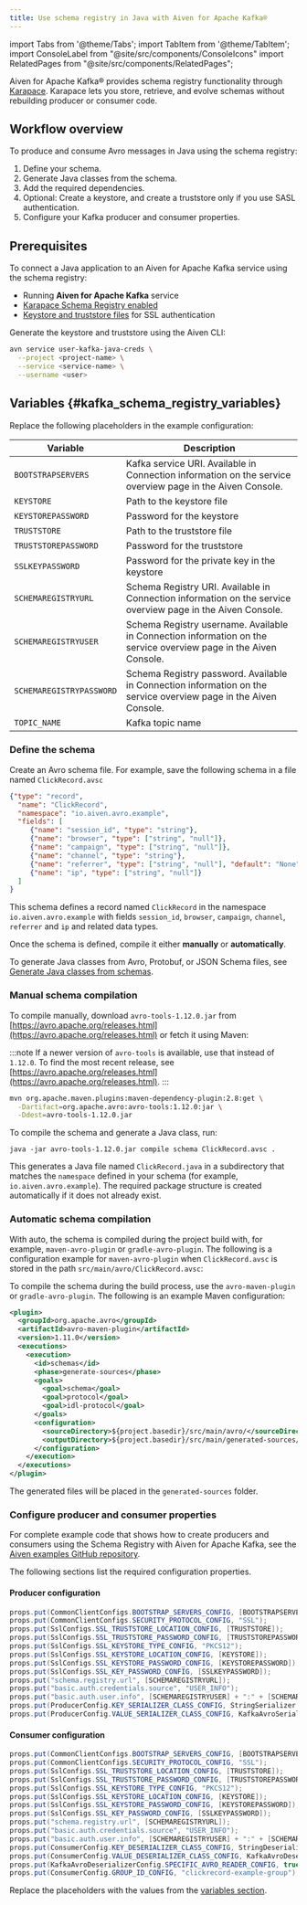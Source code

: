 ```yaml
---
title: Use schema registry in Java with Aiven for Apache Kafka®
---
```

import Tabs from '@theme/Tabs';
import TabItem from '@theme/TabItem';
import ConsoleLabel from "@site/src/components/ConsoleIcons"
import RelatedPages from "@site/src/components/RelatedPages";

Aiven for Apache Kafka® provides schema registry functionality through [Karapace](https://github.com/aiven/karapace). Karapace lets you store, retrieve, and evolve schemas without rebuilding producer or consumer code.

## Workflow overview

To produce and consume Avro messages in Java using the schema registry:

1. Define your schema.
1. Generate Java classes from the schema.
1. Add the required dependencies.
1. Optional: Create a keystore, and create a truststore only if you use SASL
   authentication.
1. Configure your Kafka producer and consumer properties.

## Prerequisites

To connect a Java application to an Aiven for Apache Kafka service using the schema
registry:

<Tabs groupId="group1">
<TabItem value="console" label="Aiven Console" default>

- Running **Aiven for Apache Kafka** service
- [Karapace Schema Registry enabled](/docs/products/kafka/karapace/howto/enable-karapace)
- [Keystore and truststore files](/docs/products/kafka/howto/keystore-truststore) for SSL authentication

</TabItem> <TabItem value="cli" label="Aiven CLI">

Generate the keystore and truststore using the Aiven CLI:

```bash
avn service user-kafka-java-creds \
  --project <project-name> \
  --service <service-name> \
  --username <user>
```

</TabItem>
</Tabs>

## Variables {#kafka_schema_registry_variables}

Replace the following placeholders in the example configuration:

| Variable                 | Description                                                                 |
|--------------------------|-----------------------------------------------------------------------------|
| `BOOTSTRAPSERVERS`       | Kafka service URI. Available in Connection information on the service overview page in the Aiven Console. |
| `KEYSTORE`               | Path to the keystore file                                                   |
| `KEYSTOREPASSWORD`       | Password for the keystore                                                   |
| `TRUSTSTORE`             | Path to the truststore file                                                 |
| `TRUSTSTOREPASSWORD`     | Password for the truststore                                                 |
| `SSLKEYPASSWORD`         | Password for the private key in the keystore                                |
| `SCHEMAREGISTRYURL`      | Schema Registry URI. Available in Connection information on the service overview page in the Aiven Console. |
| `SCHEMAREGISTRYUSER`     | Schema Registry username. Available in Connection information on the service overview page in the Aiven Console. |
| `SCHEMAREGISTRYPASSWORD` | Schema Registry password. Available in Connection information on the service overview page in the Aiven Console. |
| `TOPIC_NAME`             | Kafka topic name                                                            |

### Define the schema

Create an Avro schema file. For example, save the following schema in a file
named `ClickRecord.avsc`

```json
{"type": "record",
  "name": "ClickRecord",
  "namespace": "io.aiven.avro.example",
  "fields": [
     {"name": "session_id", "type": "string"},
     {"name": "browser", "type": ["string", "null"]},
     {"name": "campaign", "type": ["string", "null"]},
     {"name": "channel", "type": "string"},
     {"name": "referrer", "type": ["string", "null"], "default": "None"},
     {"name": "ip", "type": ["string", "null"]}
  ]
}
```

This schema defines a record named `ClickRecord` in the namespace `io.aiven.avro.example`
with fields `session_id`, `browser`, `campaign`, `channel`, `referrer` and `ip` and
related data types.

Once the schema is defined, compile it either **manually** or **automatically**.

To generate Java classes from Avro, Protobuf, or JSON Schema files, see
[Generate Java classes from schemas](/docs/products/kafka/howto/generate-java-classes-from-schemas).

### Manual schema compilation

To compile manually, download `avro-tools-1.12.0.jar` from
[https://avro.apache.org/releases.html](https://avro.apache.org/releases.html) or
fetch it using Maven:

:::note
If a newer version of `avro-tools` is available, use that instead of `1.12.0`. To find
the most recent release, see
[https://avro.apache.org/releases.html](https://avro.apache.org/releases.html).
:::

```bash
mvn org.apache.maven.plugins:maven-dependency-plugin:2.8:get \
  -Dartifact=org.apache.avro:avro-tools:1.12.0:jar \
  -Ddest=avro-tools-1.12.0.jar
```

To compile the schema and generate a Java class, run:

```
java -jar avro-tools-1.12.0.jar compile schema ClickRecord.avsc .
```

This generates a Java file named `ClickRecord.java` in a subdirectory that matches
the `namespace` defined in your schema (for example, `io.aiven.avro.example`).
The required package structure is created automatically if it does not already exist.

### Automatic schema compilation

With auto, the schema is compiled during the project build with, for
example, `maven-avro-plugin` or `gradle-avro-plugin`. The following is a
configuration example for `maven-avro-plugin` when `ClickRecord.avsc` is
stored in the path `src/main/avro/ClickRecord.avsc`:

To compile the schema during the build process, use
the `avro-maven-plugin` or `gradle-avro-plugin`. The following is an example
Maven configuration:

```xml
<plugin>
  <groupId>org.apache.avro</groupId>
  <artifactId>avro-maven-plugin</artifactId>
  <version>1.11.0</version>
  <executions>
    <execution>
      <id>schemas</id>
      <phase>generate-sources</phase>
      <goals>
        <goal>schema</goal>
        <goal>protocol</goal>
        <goal>idl-protocol</goal>
      </goals>
      <configuration>
        <sourceDirectory>${project.basedir}/src/main/avro/</sourceDirectory>
        <outputDirectory>${project.basedir}/src/main/generated-sources/</outputDirectory>
      </configuration>
    </execution>
  </executions>
</plugin>

```

The generated files will be placed in the `generated-sources` folder.

### Configure producer and consumer properties

For complete example code that shows how to create producers and consumers using the
Schema Registry with Aiven for Apache Kafka, see
the [Aiven examples GitHub repository](https://github.com/aiven/aiven-examples/tree/master/solutions/kafka-schema-registry).

The following sections list the required configuration properties.

#### Producer configuration

```java
props.put(CommonClientConfigs.BOOTSTRAP_SERVERS_CONFIG, [BOOTSTRAPSERVERS]);
props.put(CommonClientConfigs.SECURITY_PROTOCOL_CONFIG, "SSL");
props.put(SslConfigs.SSL_TRUSTSTORE_LOCATION_CONFIG, [TRUSTSTORE]);
props.put(SslConfigs.SSL_TRUSTSTORE_PASSWORD_CONFIG, [TRUSTSTOREPASSWORD]);
props.put(SslConfigs.SSL_KEYSTORE_TYPE_CONFIG, "PKCS12");
props.put(SslConfigs.SSL_KEYSTORE_LOCATION_CONFIG, [KEYSTORE]);
props.put(SslConfigs.SSL_KEYSTORE_PASSWORD_CONFIG, [KEYSTOREPASSWORD]);
props.put(SslConfigs.SSL_KEY_PASSWORD_CONFIG, [SSLKEYPASSWORD]);
props.put("schema.registry.url", [SCHEMAREGISTRYURL]);
props.put("basic.auth.credentials.source", "USER_INFO");
props.put("basic.auth.user.info", [SCHEMAREGISTRYUSER] + ":" + [SCHEMAREGISTRYPASSWORD]);
props.put(ProducerConfig.KEY_SERIALIZER_CLASS_CONFIG, StringSerializer.class.getName());
props.put(ProducerConfig.VALUE_SERIALIZER_CLASS_CONFIG, KafkaAvroSerializer.class.getName());
```

#### Consumer configuration

```java
props.put(CommonClientConfigs.BOOTSTRAP_SERVERS_CONFIG, [BOOTSTRAPSERVERS]);
props.put(CommonClientConfigs.SECURITY_PROTOCOL_CONFIG, "SSL");
props.put(SslConfigs.SSL_TRUSTSTORE_LOCATION_CONFIG, [TRUSTSTORE]);
props.put(SslConfigs.SSL_TRUSTSTORE_PASSWORD_CONFIG, [TRUSTSTOREPASSWORD]);
props.put(SslConfigs.SSL_KEYSTORE_TYPE_CONFIG, "PKCS12");
props.put(SslConfigs.SSL_KEYSTORE_LOCATION_CONFIG, [KEYSTORE]);
props.put(SslConfigs.SSL_KEYSTORE_PASSWORD_CONFIG, [KEYSTOREPASSWORD]);
props.put(SslConfigs.SSL_KEY_PASSWORD_CONFIG, [SSLKEYPASSWORD]);
props.put("schema.registry.url", [SCHEMAREGISTRYURL]);
props.put("basic.auth.credentials.source", "USER_INFO");
props.put("basic.auth.user.info", [SCHEMAREGISTRYUSER] + ":" + [SCHEMAREGISTRYPASSWORD]);
props.put(ConsumerConfig.KEY_DESERIALIZER_CLASS_CONFIG, StringDeserializer.class.getName());
props.put(ConsumerConfig.VALUE_DESERIALIZER_CLASS_CONFIG, KafkaAvroDeserializer.class.getName());
props.put(KafkaAvroDeserializerConfig.SPECIFIC_AVRO_READER_CONFIG, true);
props.put(ConsumerConfig.GROUP_ID_CONFIG, "clickrecord-example-group");
```

Replace the placeholders with the values from the
[variables section](/docs/products/kafka/howto/schema-registry#kafka_schema_registry_variables).
